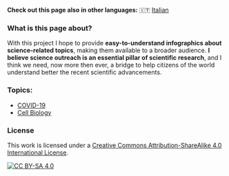 **Check out this page also in other languages:** 🇮🇹  [Italian](/it/)

### What is this page about?

With this project I hope to provide **easy-to-understand infographics about science-related topics**, making them available to a broader audience.
**I believe science outreach is an essential pillar of scientific research**, and I think we need, now more then ever, a bridge to help citizens of the world understand better the recent scientific advancements. 

### Topics:

- [COVID-19](COVID-19/)
- [Cell Biology](Cell_Biology/)

### License

This work is licensed under a
[Creative Commons Attribution-ShareAlike 4.0 International License][cc-by-sa].

[![CC BY-SA 4.0][cc-by-sa-image]][cc-by-sa]

[cc-by-sa]: http://creativecommons.org/licenses/by-sa/4.0/
[cc-by-sa-image]: https://licensebuttons.net/l/by-sa/4.0/88x31.png
[cc-by-sa-shield]: https://img.shields.io/badge/License-CC%20BY--SA%204.0-lightgrey.svg
